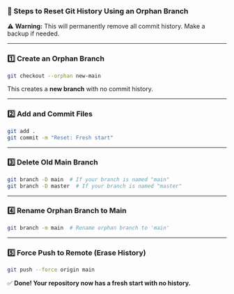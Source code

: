 

### **🚀 Steps to Reset Git History Using an Orphan Branch**
⚠ **Warning:** This will permanently remove all commit history. Make a backup if needed.

---

### **1️⃣ Create an Orphan Branch**
```bash
git checkout --orphan new-main
```
This creates a **new branch** with no commit history.

---

### **2️⃣ Add and Commit Files**
```bash
git add .
git commit -m "Reset: Fresh start"
```

---

### **3️⃣ Delete Old Main Branch**
```bash
git branch -D main  # If your branch is named "main"
git branch -D master  # If your branch is named "master"
```

---

### **4️⃣ Rename Orphan Branch to Main**
```bash
git branch -m main  # Rename orphan branch to 'main'
```

---

### **5️⃣ Force Push to Remote (Erase History)**
```bash
git push --force origin main
```

✅ **Done! Your repository now has a fresh start with no history.**  

